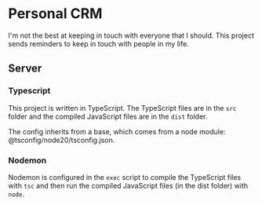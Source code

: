 # Personal CRM

I'm not the best at keeping in touch with everyone that I should. This project
sends reminders to keep in touch with people in my life.

## Server

### Typescript

This project is written in TypeScript. The TypeScript files are in the `src` folder and the compiled JavaScript files are in the `dist` folder.

The config inherits from a base, which comes from a node module: @tsconfig/node20/tsconfig.json.

### Nodemon

Nodemon is configured in the `exec` script to compile the TypeScript files with `tsc` and then run the compiled JavaScript files (in the dist folder) with `node`.
